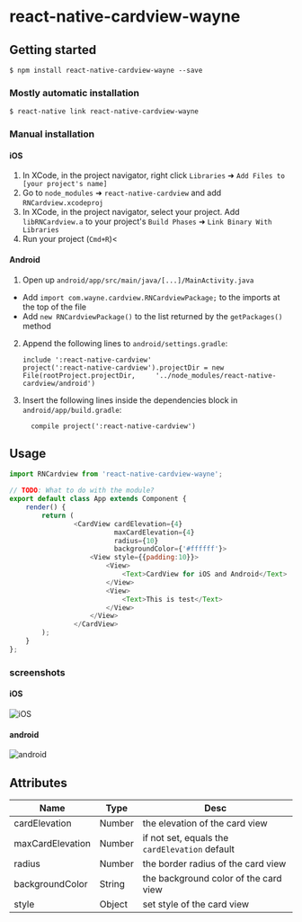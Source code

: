 
# react-native-cardview-wayne

## Getting started

`$ npm install react-native-cardview-wayne --save`

### Mostly automatic installation

`$ react-native link react-native-cardview-wayne`

### Manual installation


#### iOS

1. In XCode, in the project navigator, right click `Libraries` ➜ `Add Files to [your project's name]`
2. Go to `node_modules` ➜ `react-native-cardview` and add `RNCardview.xcodeproj`
3. In XCode, in the project navigator, select your project. Add `libRNCardview.a` to your project's `Build Phases` ➜ `Link Binary With Libraries`
4. Run your project (`Cmd+R`)<

#### Android

1. Open up `android/app/src/main/java/[...]/MainActivity.java`
  - Add `import com.wayne.cardview.RNCardviewPackage;` to the imports at the top of the file
  - Add `new RNCardviewPackage()` to the list returned by the `getPackages()` method
2. Append the following lines to `android/settings.gradle`:
  	```
  	include ':react-native-cardview'
  	project(':react-native-cardview').projectDir = new File(rootProject.projectDir, 	'../node_modules/react-native-cardview/android')
  	```
3. Insert the following lines inside the dependencies block in `android/app/build.gradle`:
  	```
      compile project(':react-native-cardview')
  	```


## Usage
```javascript
import RNCardview from 'react-native-cardview-wayne';

// TODO: What to do with the module?
export default class App extends Component {
    render() {
        return (
				<CardView cardElevation={4}
                          maxCardElevation={4}
                          radius={10}
                          backgroundColor={'#ffffff'}>
                    <View style={{padding:10}}>
                        <View>
                            <Text>CardView for iOS and Android</Text>
                        </View>
                        <View>
                            <Text>This is test</Text>
                        </View>
                    </View>
                </CardView>
        );
    }
};
```
### screenshots
#### iOS
![iOS](https://github.com/wayne214/react-native-cardview-wayne/raw/master/screenshots/ios.png)
#### android
![android](https://github.com/wayne214/react-native-cardview-wayne/raw/master/screenshots/android.png)

## Attributes
Name | Type | Desc
---|---|---
cardElevation | Number | the elevation of the card view
maxCardElevation | Number | if not set, equals the ``` cardElevation ``` default
radius | Number | the border radius of the card view
backgroundColor | String | the background color of the card view
style | Object | set style of the card view